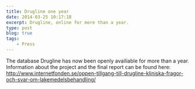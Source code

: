 ```yaml
---
title: Drugline one year
date: 2014-03-25 10:17:18
excerpt: Drugline, online for more than a year.
type: post
blog: true
tags:
    - Press
---
```

The database Drugline has now been openly availiable for more than a year. Information about the project and the final report can be found here:
http://www.internetfonden.se/oppen-tillgang-till-drugline-kliniska-fragor-och-svar-om-lakemedelsbehandling/
